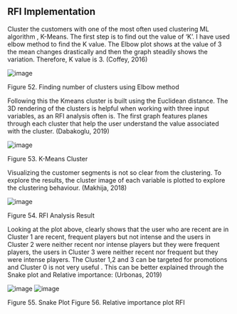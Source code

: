 ## RFI Implementation

Cluster the customers with one of the most often used clustering ML algorithm , K-Means. The first step is to find out the value of ‘K’. I have used elbow method to find the K value. The Elbow plot shows at the value of 3 the mean changes drastically and then the graph steadily shows the variation. Therefore, K value is 3. (Coffey, 2016)

![image](https://user-images.githubusercontent.com/34976961/74982651-6ea7b400-542c-11ea-891c-f58a290b6ddc.png)

Figure 52. Finding number of clusters using Elbow method

Following this the Kmeans cluster is built using the Euclidean distance. The 3D rendering of the clusters is helpful when working with three input variables, as an RFI analysis often is. The first graph features planes through each cluster that help the user understand the value associated with the cluster. (Dabakoglu, 2019)

![image](https://user-images.githubusercontent.com/34976961/74982678-7cf5d000-542c-11ea-9717-a1c0b1009e63.png)

Figure 53. K-Means Cluster

 

Visualizing the customer segments is not so clear from the clustering. To explore the results, the cluster image of each variable is plotted to explore the clustering behaviour. (Makhija, 2018)

![image](https://user-images.githubusercontent.com/34976961/74982767-9f87e900-542c-11ea-9715-3304dc13ee09.png)

Figure 54. RFI Analysis Result

 

Looking at the plot above, clearly shows that the user who are recent are in Cluster 1 are recent, frequent players but not intense and the users in Cluster 2 were neither recent nor intense players but they were frequent players, the users in Cluster 3 were neither recent nor frequent but they were intense players. The Cluster 1,2 and 3 can be targeted for promotions and Cluster 0 is not very useful . This can be better explained through the Snake plot and Relative importance: (Urbonas, 2019)

![image](https://user-images.githubusercontent.com/34976961/74982808-ae6e9b80-542c-11ea-8fff-d69c6b673d78.png)   ![image](https://user-images.githubusercontent.com/34976961/74982814-b0d0f580-542c-11ea-89b4-f0ba7c6913b3.png)


Figure 55. Snake Plot                   Figure 56. Relative importance plot RFI

 

 

 

 

 

 
